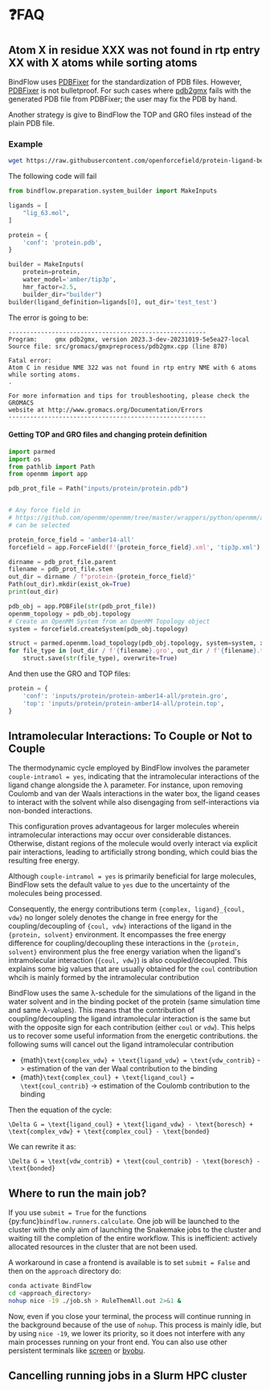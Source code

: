 # ❓FAQ

## Atom X in residue XXX was not found in rtp entry XX with X atoms while sorting atoms

BindFlow uses [PDBFixer](https://github.com/openmm/pdbfixer) for the standardization of PDB files. However, [PDBFixer](https://github.com/openmm/pdbfixer) is not bulletproof. For such cases where [pdb2gmx](https://manual.gromacs.org/current/onlinehelp/gmx-pdb2gmx.html) fails with the generated PDB file from PDBFixer; the user may fix the PDB by hand.

Another strategy is give to BindFlow the TOP and GRO files instead of the plain PDB file.

### Example

```bash
wget https://raw.githubusercontent.com/openforcefield/protein-ligand-benchmark/main/data/mcl1/01_protein/crd/protein.pdb
```

The following code will fail

```python
from bindflow.preparation.system_builder import MakeInputs

ligands = [
    "lig_63.mol",
]

protein = {
    'conf': 'protein.pdb',
}

builder = MakeInputs(
    protein=protein,
    water_model='amber/tip3p',
    hmr_factor=2.5,
    builder_dir="builder")
builder(ligand_definition=ligands[0], out_dir='test_test')
```

The error is going to be:

```
-------------------------------------------------------
Program:     gmx pdb2gmx, version 2023.3-dev-20231019-5e5ea27-local
Source file: src/gromacs/gmxpreprocess/pdb2gmx.cpp (line 870)

Fatal error:
Atom C in residue NME 322 was not found in rtp entry NME with 6 atoms
while sorting atoms.
.

For more information and tips for troubleshooting, please check the GROMACS
website at http://www.gromacs.org/Documentation/Errors
-------------------------------------------------------
```

#### Getting TOP and GRO files and changing protein definition

```python
import parmed
import os
from pathlib import Path
from openmm import app

pdb_prot_file = Path("inputs/protein/protein.pdb")


# Any force field in
# https://github.com/openmm/openmm/tree/master/wrappers/python/openmm/app/data
# can be selected

protein_force_field = 'amber14-all'
forcefield = app.ForceField(f'{protein_force_field}.xml', 'tip3p.xml')

dirname = pdb_prot_file.parent
filename = pdb_prot_file.stem
out_dir = dirname / f"protein-{protein_force_field}"
Path(out_dir).mkdir(exist_ok=True)
print(out_dir)

pdb_obj = app.PDBFile(str(pdb_prot_file))
openmm_topology = pdb_obj.topology
# Create an OpenMM System from an OpenMM Topology object
system = forcefield.createSystem(pdb_obj.topology)

struct = parmed.openmm.load_topology(pdb_obj.topology, system=system, xyz=pdb_obj.positions)
for file_type in [out_dir / f'{filename}.gro', out_dir / f'{filename}.top']:
    struct.save(str(file_type), overwrite=True)
```

And then use the GRO and TOP files:

```python
protein = {
    'conf': 'inputs/protein/protein-amber14-all/protein.gro',
    'top': 'inputs/protein/protein-amber14-all/protein.top',
}
```

## Intramolecular Interactions: To Couple or Not to Couple

The thermodynamic cycle employed by BindFlow involves the parameter `couple-intramol = yes`, indicating that the intramolecular interactions of the ligand change alongside the λ parameter. For instance, upon removing Coulomb and van der Waals interactions in the water box, the ligand ceases to interact with the solvent while also disengaging from self-interactions via non-bonded interactions.

This configuration proves advantageous for larger molecules wherein intramolecular interactions may occur over considerable distances. Otherwise, distant regions of the molecule would overly interact via explicit pair interactions, leading to artificially strong bonding, which could bias the resulting free energy.

Although `couple-intramol = yes` is primarily beneficial for large molecules, BindFlow sets the default value to `yes` due to the uncertainty of the molecules being processed.

Consequently, the energy contributions term `{complex, ligand}_{coul, vdw}` no longer solely denotes the change in free energy for the coupling/decoupling of `{coul, vdw}` interactions of the ligand in the `{protein, solvent}` environment. It encompasses the free energy difference for coupling/decoupling these interactions in the `{protein, solvent}` environment plus the free energy variation when the ligand's intramolecular interaction (`{coul, vdw}`) is also coupled/decoupled. This explains some big values that are usually obtained for the `coul` contribution whcih is mainly formed by the intramolecular contribution

BindFlow uses the same λ-schedule for the simulations of the ligand in the water solvent and in the binding pocket of the protein (same simulation time and same λ-values). This means that the contribution of coupling/decoupling the ligand intramolecular interaction is the same but with the opposite sign for each contribution (either `coul` or `vdw`). This helps us to recover some useful information from the energetic contributions. the following sums will cancel out the ligand intramolecular contribution

- {math}`\text{complex_vdw} + \text{ligand_vdw} = \text{vdw_contrib}` -> estimation of the van der Waal contribution to the binding
- {math}`\text{complex_coul} + \text{ligand_coul} = \text{coul_contrib}` -> estimation of the Coulomb contribution to the binding

Then the equation of the cycle:

```{math}
\Delta G = \text{ligand_coul} + \text{ligand_vdw} - \text{boresch} + \text{complex_vdw} + \text{complex_coul} - \text{bonded}
```

We can rewrite it as:

```{math}
\Delta G = \text{vdw_contrib} + \text{coul_contrib} - \text{boresch} - \text{bonded}
```

## Where to run the main job?

If you use `submit = True` for the functions {py:func}`bindflow.runners.calculate`. One job will be launched to the cluster with the only aim of launching the Snakemake jobs to the cluster and waiting till the completion of the entire workflow. This is inefficient: actively allocated resources in the cluster that are not been used.

A workaround in case a frontend is available is to set `submit = False` and then on the `approach` directory do:

```bash
conda activate BindFlow
cd <approach_directory>
nohup nice -19 ./job.sh > RuleThemAll.out 2>&1 &
```

Now, even if you close your terminal, the process will continue running in the background because of the use of `nohup`. This process is mainly idle, but by using `nice -19`, we lower its priority, so it does not interfere with any main processes running on your front end. You can also use other persistent terminals like [screen](https://www.gnu.org/software/screen/manual/screen.html) or [byobu](https://www.byobu.org/).

## Cancelling running jobs in a Slurm HPC cluster
